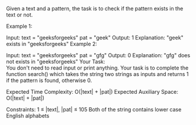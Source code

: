 Given a text and a pattern, the task is to check if the pattern exists in the text or not.

Example 1:

Input: text = "geeksforgeeks"
       pat = "geek"
Output: 1
Explanation: "geek" exists in
"geeksforgeeks"
Example 2:

Input: text = "geeksforgeeks"
pat = "gfg"
Output: 0
Explanation: "gfg" does not exists in
"geeksforgeeks"
Your Task:  
You don't need to read input or print anything. Your task is to complete the function search() which takes the string two strings as inputs and returns 1 if the pattern is found, otherwise 0.

Expected Time Complexity: O(|text| + |pat|)
Expected Auxiliary Space: O(|text| + |pat|)

Constraints:
1 ≤ |text|, |pat| ≤ 105
Both of the string contains lower case English alphabets

